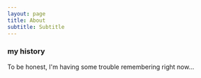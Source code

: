 ```yaml
---
layout: page
title: About
subtitle: Subtitle
---
```



### my history

To be honest, I'm having some trouble remembering right now...